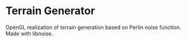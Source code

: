 # Terrain Generator
 OpenGL realization of terrain generation based on Perlin noise function.
 Made with libnoise.
